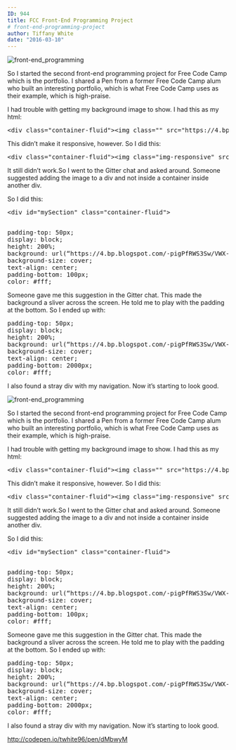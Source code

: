 ```yaml
---
ID: 944
title: FCC Front-End Programming Project
# front-end-programming-project
author: Tiffany White
date: "2016-03-10"
---
```



<img class="aligncenter" src="https://helloburgh.me/wp-content/uploads/2016/03/front-end.jpeg" alt="front-end_programming" />

So I started the second front-end programming project for Free Code Camp which is the portfolio. I shared a Pen from a former Free Code Camp alum who built an interesting portfolio, which is what Free Code Camp uses as their example, which is high-praise.

I had trouble with getting my background image to show. I had this as my html:
<pre class="lang:html decode:1 ">&lt;div class="container-fluid"&gt;&lt;img class="" src="https://4.bp.blogspot.com/-pigPfRWS3Sw/VWX-feGd7II/AAAAAAABjLE/K3JemRkjclI/s0/Coding_with_Style_wallpaper.jpg" alt="" /&gt;
</pre>
This didn’t make it responsive, however. So I did this:
<pre class="lang:html decode:1 ">&lt;div class="container-fluid"&gt;&lt;img class="img-responsive" src="https://4.bp.blogspot.com/-pigPfRWS3Sw/VWX-feGd7II/AAAAAAABjLE/K3JemRkjclI/s0/Coding_with_Style_wallpaper.jpg" alt="" /&gt;
</pre>
It still didn’t work.So I went to the Gitter chat and asked around. Someone suggested adding the image to a div and not inside a container inside another div.

So I did this:
<pre class="lang:html decode:1 ">&lt;div id="mySection" class="container-fluid"&gt;

</pre>
<pre class="lang:css decode:1 ">padding-top: 50px;
display: block;
height: 200%;
background: url(“https://4.bp.blogspot.com/-pigPfRWS3Sw/VWX-feGd7II/AAAAAAABjLE/K3JemRkjclI/s0/Coding_with_Style_wallpaper.jpg”) no-repeat center fixed;
background-size: cover;
text-align: center;
padding-bottom: 100px;
color: #fff;
</pre>
Someone gave me this suggestion in the Gitter chat. This made the background a sliver across the screen. He told me to play with the padding at the bottom. So I ended up with:
<pre class="lang:css decode:1 ">padding-top: 50px;
display: block;
height: 200%;
background: url(“https://4.bp.blogspot.com/-pigPfRWS3Sw/VWX-feGd7II/AAAAAAABjLE/K3JemRkjclI/s0/Coding_with_Style_wallpaper.jpg”) no-repeat center fixed;
background-size: cover;
text-align: center;
padding-bottom: 2000px;
color: #fff;
</pre>
I also found a stray div with my navigation. Now it’s starting to look good.




<img class="aligncenter" src="https://helloburgh.me/wp-content/uploads/2016/03/front-end.jpeg" alt="front-end_programming" />

So I started the second front-end programming project for Free Code Camp which is the portfolio. I shared a Pen from a former Free Code Camp alum who built an interesting portfolio, which is what Free Code Camp uses as their example, which is high-praise.

I had trouble with getting my background image to show. I had this as my html:
<pre class="lang:html decode:1 ">&lt;div class="container-fluid"&gt;&lt;img class="" src="https://4.bp.blogspot.com/-pigPfRWS3Sw/VWX-feGd7II/AAAAAAABjLE/K3JemRkjclI/s0/Coding_with_Style_wallpaper.jpg" alt="" /&gt;
</pre>
This didn’t make it responsive, however. So I did this:
<pre class="lang:html decode:1 ">&lt;div class="container-fluid"&gt;&lt;img class="img-responsive" src="https://4.bp.blogspot.com/-pigPfRWS3Sw/VWX-feGd7II/AAAAAAABjLE/K3JemRkjclI/s0/Coding_with_Style_wallpaper.jpg" alt="" /&gt;
</pre>
It still didn’t work.So I went to the Gitter chat and asked around. Someone suggested adding the image to a div and not inside a container inside another div.

So I did this:
<pre class="lang:html decode:1 ">&lt;div id="mySection" class="container-fluid"&gt;

</pre>
<pre class="lang:css decode:1 ">padding-top: 50px;
display: block;
height: 200%;
background: url(“https://4.bp.blogspot.com/-pigPfRWS3Sw/VWX-feGd7II/AAAAAAABjLE/K3JemRkjclI/s0/Coding_with_Style_wallpaper.jpg”) no-repeat center fixed;
background-size: cover;
text-align: center;
padding-bottom: 100px;
color: #fff;
</pre>
Someone gave me this suggestion in the Gitter chat. This made the background a sliver across the screen. He told me to play with the padding at the bottom. So I ended up with:
<pre class="lang:css decode:1 ">padding-top: 50px;
display: block;
height: 200%;
background: url(“https://4.bp.blogspot.com/-pigPfRWS3Sw/VWX-feGd7II/AAAAAAABjLE/K3JemRkjclI/s0/Coding_with_Style_wallpaper.jpg”) no-repeat center fixed;
background-size: cover;
text-align: center;
padding-bottom: 2000px;
color: #fff;
</pre>
I also found a stray div with my navigation. Now it’s starting to look good.





http://codepen.io/twhite96/pen/dMbwyM